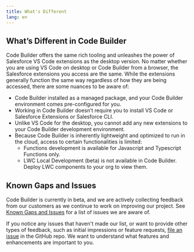 ```yaml
---
title: What's Different
lang: en
---
```

## What’s Different in Code Builder

Code Builder offers the same rich tooling and unleashes the power of Salesforce VS Code extensions  as the desktop version. No matter whether you are using VS Code on desktop or Code Builder from a browser, the Salesforce extensions you access are the same. While the extensions generally function the same way regardless of how they are being accessed, there are some nuances to be aware of:

* Code Builder installed as a managed package, and your Code Builder environment comes pre-configured for you.
* Working in Code Builder doesn’t require you to install VS Code or Salesforce Extensions or Salesforce CLI. 
* Unlike VS Code for the desktop, you cannot add any new extensions to your Code Builder development environment.
* Because Code Builder is inherently lightweight and optimized to run in the cloud, access to certain functionalities is limited:    
    * Functions development is available for Javascript and Typescript Functions only.
    * LWC Local Development (beta) is not available in Code Builder. Deploy LWC components to your org to view them.

## Known Gaps and Issues
Code Builder is currently in beta,  and we are actively collecting feedback from our customers as we continue to work on improving our project. See [Known Gaps and Issues](https://github.com/forcedotcom/try-code-builder-feedback/wiki/Known-Gaps-and-Issues) for a list of issues we are aware of. 

If you notice any issues that  haven't made our list, or want to provide other types of feedback, such as initial impressions or feature requests, [file an issue](https://github.com/forcedotcom/try-code-builder-feedback/issues) in the GitHub repo. We want to understand what features and enhancements are important to you.
